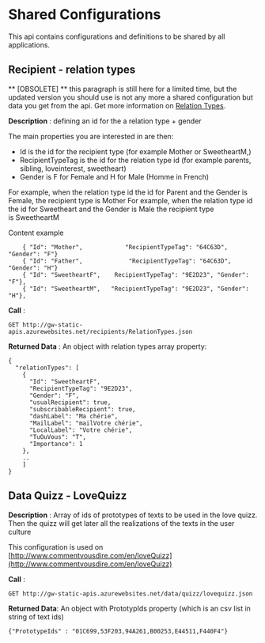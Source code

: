 # Shared Configurations

This api contains configurations and definitions to be shared by all applications.
  
## Recipient - relation types

** [OBSOLETE] ** this paragraph is still here for a limited time, but the updated version you should use is not any more a shared configuration but data you get from the api. Get more information on [Relation Types](relationtypes.md).

**Description** : defining an id for the a relation type + gender

The main properties you are interested in are then:

- Id is the id for the recipient type (for example Mother or SweetheartM,)
- RecipientTypeTag is the id for the relation type id (for example parents, sibling, loveinterest, sweetheart)
- Gender is F for Female and H for Male (Homme in French)

For example, when the relation type id the id for Parent and the Gender is Female, the recipient type is Mother
For example, when the relation type id the id for Sweetheart and the Gender is Male the recipient type is SweetheartM

Content example

        { "Id": "Mother",            "RecipientTypeTag": "64C63D", "Gender": "F"} 
        { "Id": "Father",             "RecipientTypeTag": "64C63D", "Gender": "H"} 
        { "Id": "SweetheartF",    RecipientTypeTag": "9E2D23", "Gender": "F"},
        { "Id": "SweetheartM",   "RecipientTypeTag": "9E2D23", "Gender": "H"},


**Call** : 

    GET http://gw-static-apis.azurewebsites.net/recipients/RelationTypes.json

**Returned Data** : 
An object with relation types array property:

    {
      "relationTypes": [
        {
          "Id": "SweetheartF",
          "RecipientTypeTag": "9E2D23",
          "Gender": "F",
          "usualRecipient": true,
          "subscribableRecipient": true,
          "dashLabel": "Ma chérie",
          "MailLabel": "mailVotre chérie",
          "LocalLabel": "Votre chérie",
          "TuOuVous": "T",
          "Importance": 1
        },
        ..
        ]
    }
 

   
## Data Quizz - LoveQuizz

**Description** : Array of ids of prototypes of texts to be used in the love quizz. Then the quizz will get later all the realizations of the texts in the user culture

This configuration is used on  [http://www.commentvousdire.com/en/loveQuizz](http://www.commentvousdire.com/en/loveQuizz)

**Call** :

    GET http://gw-static-apis.azurewebsites.net/data/quizz/lovequizz.json

**Returned Data**:
An object with PrototypIds property (which is an csv list in string of text ids)

    {"PrototypeIds" : "01C699,53F203,94A261,B00253,E44511,F440F4"}
    
